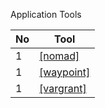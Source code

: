 Application Tools

No|Tool
---|---
1|[[nomad]](https://github.com/phucbone/vault/blob/master/hashicorp-stack/application/nomad.md)
1|[[waypoint]](https://github.com/phucbone/vault/blob/master/hashicorp-stack/application/waypoint.md)
1|[[vargrant]](https://github.com/phucbone/vault/blob/master/hashicorp-stack/application/nomad.md)
